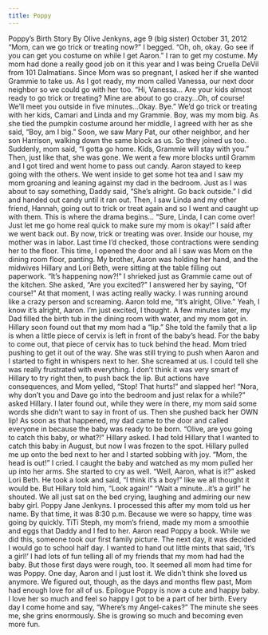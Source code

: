 ```yaml
---
title: Poppy
---
```



Poppy’s Birth Story By Olive Jenkyns, age 9 (big sister) October 31, 2012 “Mom, can we go trick or treating now?” I begged. “Oh, oh, okay. Go see if you can get you costume on while I get Aaron.” I ran to get my costume. My mom had done a really good job on it this year and I was being Cruella DeVil from 101 Dalmatians. Since Mom was so pregnant, I asked her if she wanted Grammie to take us. As I got ready, my mom called Vanessa, our next door neighbor so we could go with her too. “Hi, Vanessa... Are your kids almost ready to go trick or treating? Mine are about to go crazy...Oh, of course! We’ll meet you outside in five minutes...Okay. Bye.” We’d go trick or treating with her kids, Camari and Linda and my Grammie. Boy, was my mom big. As she tied the pumpkin costume around her middle, I agreed with her as she said, “Boy, am I big.” Soon, we saw Mary Pat, our other neighbor, and her son Harrison, walking down the same block as us. So they joined us too. Suddenly, mom said, “I gotta go home. Kids, Grammie will stay with you.” Then, just like that, she was gone. We went a few more blocks until Gramm and I got tired and went home to pass out candy. Aaron stayed to keep going with the others. We went inside to get some hot tea and I saw my mom groaning and leaning against my dad in the bedroom. Just as I was about to say something, Daddy said, “She’s alright. Go back outside.” I did and handed out candy until it ran out. Then, I saw Linda and my other friend, Hannah, going out to trick or treat again and so I went and caught up with them. This is where the drama begins... “Sure, Linda, I can come over! Just let me go home real quick to make sure my mom is okay!” I said after we went back out. By now, trick or treating was over. Inside our house, my mother was in labor. Last time I’d checked, those contractions were sending her to the floor. This time, I opened the door and all I saw was Mom on the dining room floor, panting. My brother, Aaron was holding her hand, and the midwives Hillary and Lori Beth, were sitting at the table filling out paperwork. “It’s happening now?!” I shrieked just as Grammie came out of the kitchen. She asked, “Are you excited?” I answered her by saying, “Of course!” At that moment, I was acting really wacky. I was running around like a crazy person and screaming. Aaron told me, “It’s alright, Olive.” Yeah, I know it’s alright, Aaron. I’m just excited, I thought. A few minutes later, my Dad filled the birth tub in the dining room with water, and my mom got in. Hillary soon found out that my mom had a “lip.” She told the family that a lip is when a little piece of cervix is left in front of the baby’s head. For the baby to come out, that piece of cervix has to tuck behind the head. Mom tried pushing to get it out of the way. She was still trying to push when Aaron and I started to fight in whispers next to her. She screamed at us. I could tell she was really frustrated with everything. I don’t think it was very smart of Hillary to try right then, to push back the lip. But actions have consequences, and Mom yelled, “Stop! That hurts!” and slapped her! “Nora, why don’t you and Dave go into the bedroom and just relax for a while?” asked Hillary. I later found out, while they were in there, my mom said some words she didn’t want to say in front of us. Then she pushed back her OWN lip! As soon as that happened, my dad came to the door and called everyone in because the baby was ready to be born. “Olive, are you going to catch this baby, or what?!” Hillary asked. I had told Hillary that I wanted to catch this baby in August, but now I was frozen to the spot. Hillary pulled me up onto the bed next to her and I started sobbing with joy. “Mom, the head is out!” I cried. I caught the baby and watched as my mom pulled her up into her arms. She started to cry as well. “Well, Aaron, what is it?” asked Lori Beth. He took a look and said, “I think it’s a boy!” like we all thought it would be. But Hillary told him, “Look again!” “Wait a minute...it’s a girl!” he shouted. We all just sat on the bed crying, laughing and admiring our new baby girl. Poppy Jane Jenkyns. I processed this after my mom told us her name. By that time, it was 8:30 p.m. Because we were so happy, time was going by quickly. TiTi Steph, my mom’s friend, made my mom a smoothie and eggs that Daddy and I fed to her. Aaron read Poppy a book. While we did this, someone took our first family picture. The next day, it was decided I would go to school half day. I wanted to hand out little mints that said, ‘It’s a girl!’ I had lots of fun telling all of my friends that my mom had had the baby. But those first days were rough, too. It seemed all mom had time for was Poppy. One day, Aaron and I just lost it. We didn’t think she loved us anymore. We figured out, though, as the days and months flew past, Mom had enough love for all of us. Epilogue Poppy is now a cute and happy baby. I love her so much and feel so happy I got to be a part of her birth. Every day I come home and say, “Where’s my Angel-cakes?” The minute she sees me, she grins enormously. She is growing so much and becoming even more fun.